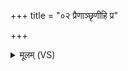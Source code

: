 +++
title = "०२ प्रैणाञ्छृणीहि प्र"

+++
<details><summary>मूलम् (VS)</summary>

प्रैणा॑ञ्छृणीहि॒ प्र मृ॒णा र॑भस्व म॒णिस्ते॑ अस्तु पुरए॒ता पु॒रस्ता॑त्।  
अवा॑रयन्त वर॒णेन॑ दे॒वा अ॑भ्याचा॒रमसु॑राणां॒ श्वः श्वः॑ ॥
</details>